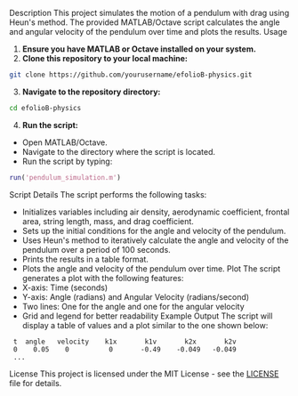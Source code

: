 Description
This project simulates the motion of a pendulum with drag using Heun's method. The provided MATLAB/Octave script calculates the angle and angular velocity of the pendulum over time and plots the results.
Usage
1. **Ensure you have MATLAB or Octave installed on your system.**
2. **Clone this repository to your local machine:**
```bash
git clone https://github.com/yourusername/efolioB-physics.git
```
3. **Navigate to the repository directory:**
```bash
cd efolioB-physics
```
4. **Run the script:**
- Open MATLAB/Octave.
- Navigate to the directory where the script is located.
- Run the script by typing:
```matlab
run('pendulum_simulation.m')
```
Script Details
The script performs the following tasks:
- Initializes variables including air density, aerodynamic coefficient, frontal area, string length, mass, and drag coefficient.
- Sets up the initial conditions for the angle and velocity of the pendulum.
- Uses Heun's method to iteratively calculate the angle and velocity of the pendulum over a period of 100 seconds.
- Prints the results in a table format.
- Plots the angle and velocity of the pendulum over time.
Plot
The script generates a plot with the following features:
- X-axis: Time (seconds)
- Y-axis: Angle (radians) and Angular Velocity (radians/second)
- Two lines: One for the angle and one for the angular velocity
- Grid and legend for better readability
Example Output
The script will display a table of values and a plot similar to the one shown below:
```
 t  angle   velocity    k1x       k1v       k2x       k2v
 0    0.05    0          0       -0.49    -0.049   -0.049
 ...
```

License
This project is licensed under the MIT License - see the [LICENSE](LICENSE) file for details.


